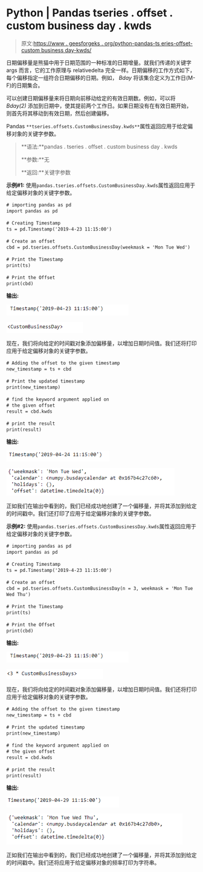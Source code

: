 # Python | Pandas tseries . offset . custom business day . kwds

> 原文:[https://www . geesforgeks . org/python-pandas-ts eries-offset-custom business day-kwds/](https://www.geeksforgeeks.org/python-pandas-tseries-offsets-custombusinessday-kwds/)

日期偏移量是熊猫中用于日期范围的一种标准的日期增量。就我们传递的关键字 args 而言，它的工作原理与 relativedelta 完全一样。日期偏移的工作方式如下，每个偏移指定一组符合日期偏移的日期。例如， *Bday* 将该集合定义为工作日(M-F)的日期集合。

可以创建日期偏移量来将日期向前移动给定的有效日期数。例如，可以将 *Bday(2)* 添加到日期中，使其提前两个工作日。如果日期没有在有效日期开始，则首先将其移动到有效日期，然后创建偏移。

Pandas `**tseries.offsets.CustomBusinessDay.kwds**`属性返回应用于给定偏移对象的关键字参数。

> **语法:**pandas . tseries . offset . custom business day . kwds
> 
> **参数:**无
> 
> **返回:**关键字参数

**示例#1:** 使用`pandas.tseries.offsets.CustomBusinessDay.kwds`属性返回应用于给定偏移对象的关键字参数。

```
# importing pandas as pd
import pandas as pd

# Creating Timestamp
ts = pd.Timestamp('2019-4-23 11:15:00')

# Create an offset
cbd = pd.tseries.offsets.CustomBusinessDay(weekmask = 'Mon Tue Wed')

# Print the Timestamp
print(ts)

# Print the Offset
print(cbd)
```

**输出:**

![](img/e0dfb84ec590773846b3cb253771ae92.png)

![](img/e4d25fefe80b4e002628a48cfe74d635.png)

现在，我们将向给定的时间戳对象添加偏移量，以增加日期时间值。我们还将打印应用于给定偏移对象的关键字参数。

```
# Adding the offset to the given timestamp
new_timestamp = ts + cbd

# Print the updated timestamp
print(new_timestamp)

# find the keyword argument applied on 
# the given offset
result = cbd.kwds

# print the result
print(result)
```

**输出:**

![](img/678b87bf35f5af7eef3a4778610a7ac4.png)

![](img/650b3b7e2e8e5d142cfa1df1952bbc2b.png)

正如我们在输出中看到的，我们已经成功地创建了一个偏移量，并将其添加到给定的时间戳中。我们还打印了应用于给定偏移对象的关键字参数。

**示例#2:** 使用`pandas.tseries.offsets.CustomBusinessDay.kwds`属性返回应用于给定偏移对象的关键字参数。

```
# importing pandas as pd
import pandas as pd

# Creating Timestamp
ts = pd.Timestamp('2019-4-23 11:15:00')

# Create an offset
cbd = pd.tseries.offsets.CustomBusinessDay(n = 3, weekmask = 'Mon Tue Wed Thu')

# Print the Timestamp
print(ts)

# Print the Offset
print(cbd)
```

**输出:**

![](img/e0dfb84ec590773846b3cb253771ae92.png)

![](img/16f0fd2f37fad9429a47343fb3b578d0.png)

现在，我们将向给定的时间戳对象添加偏移量，以增加日期时间值。我们还将打印应用于给定偏移对象的关键字参数。

```
# Adding the offset to the given timestamp
new_timestamp = ts + cbd

# Print the updated timestamp
print(new_timestamp)

# find the keyword argument applied on 
# the given offset
result = cbd.kwds

# print the result
print(result)
```

**输出:**

![](img/1ad8a9e1b9ad28012d5010124bc691b4.png)

![](img/42507afc58a432b9649bbaec545f1b20.png)

正如我们在输出中看到的，我们已经成功地创建了一个偏移量，并将其添加到给定的时间戳中。我们还将应用于给定偏移对象的频率打印为字符串。